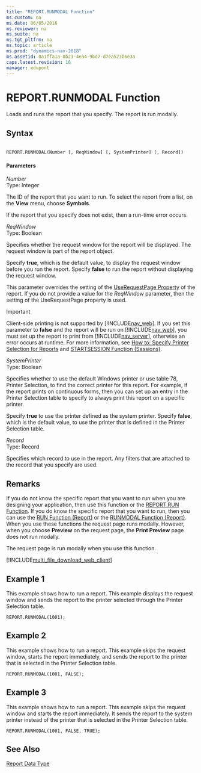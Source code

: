 ```yaml
---
title: "REPORT.RUNMODAL Function"
ms.custom: na
ms.date: 06/05/2016
ms.reviewer: na
ms.suite: na
ms.tgt_pltfrm: na
ms.topic: article
ms.prod: "dynamics-nav-2018"
ms.assetid: 0a1ffa1a-8b23-4ea4-9bd7-d7ea523b6e3a
caps.latest.revision: 16
manager: edupont
---
```

# REPORT.RUNMODAL Function
Loads and runs the report that you specify. The report is run modally.  
  
## Syntax  
  
```  
  
REPORT.RUNMODAL(Number [, ReqWindow] [, SystemPrinter] [, Record])  
```  
  
#### Parameters  
 *Number*  
 Type: Integer  
  
 The ID of the report that you want to run. To select the report from a list, on the **View** menu, choose **Symbols**.  
  
 If the report that you specify does not exist, then a run-time error occurs.  
  
 *ReqWindow*  
 Type: Boolean  
  
 Specifies whether the request window for the report will be displayed. The request window is part of the report object.  
  
 Specify **true**, which is the default value, to display the request window before you run the report. Specify **false** to run the report without displaying the request window.  
  
 This parameter overrides the setting of the [UseRequestPage Property](UseRequestPage-Property.md) of the report. If you do not provide a value for the *ReqWindow* parameter, then the setting of the UseRequestPage property is used.  
  
> [!IMPORTANT]  
>  Client-side printing is not supported by [!INCLUDE[nav_web](includes/nav_web_md.md)]. If you set this parameter to **false** and the report will be run on [!INCLUDE[nav_web](includes/nav_web_md.md)], you must set up the report to print from [!INCLUDE[nav_server](includes/nav_server_md.md)], otherwise an error occurs at runtime. For more information, see [How to: Specify Printer Selection for Reports](How-to--Specify-Printer-Selection-for-Reports.md) and [STARTSESSION Function \(Sessions\)](STARTSESSION-Function--Sessions-.md).  
  
 *SystemPrinter*  
 Type: Boolean  
  
 Specifies whether to use the default Windows printer or use table 78, Printer Selection, to find the correct printer for this report. For example, if the report prints on continuous forms, then you can set up an entry in the Printer Selection table to specify to always print this report on a specific printer.  
  
 Specify **true** to use the printer defined as the system printer. Specify **false**, which is the default value, to use the printer that is defined in the Printer Selection table.  
  
 *Record*  
 Type: Record  
  
 Specifies which record to use in the report. Any filters that are attached to the record that you specify are used.  
  
## Remarks  
 If you do not know the specific report that you want to run when you are designing your application, then use this function or the [REPORT.RUN Function](REPORT-RUN-Function.md). If you do know the specific report that you want to run, then you can use the [RUN Function \(Report\)](RUN-Function--Report-.md) or the [RUNMODAL Function \(Report\)](RUNMODAL-Function--Report-.md). When you use these functions the request page runs modally. However, when you choose **Preview** on the request page, the **Print Preview** page does not run modally.  
  
 The request page is run modally when you use this function.  
 
[!INCLUDE[multi_file_download_web_client](includes/multi_file_download_web_client.md)]
## Example 1 
 This example shows how to run a report. This example displays the request window and sends the report to the printer selected through the Printer Selection table.  
  
```  
REPORT.RUNMODAL(1001);  
```  
  
## Example 2 
 This example shows how to run a report. This example skips the request window, starts the report immediately, and sends the report to the printer that is selected in the Printer Selection table.  
  
```  
REPORT.RUNMODAL(1001, FALSE);  
```  
  
## Example 3 
 This example shows how to run a report. This example skips the request window and starts the report immediately. It sends the report to the system printer instead of the printer that is selected in the Printer Selection table.  
  
```  
REPORT.RUNMODAL(1001, FALSE, TRUE);  
```  
  
## See Also  
 [Report Data Type](Report-Data-Type.md)